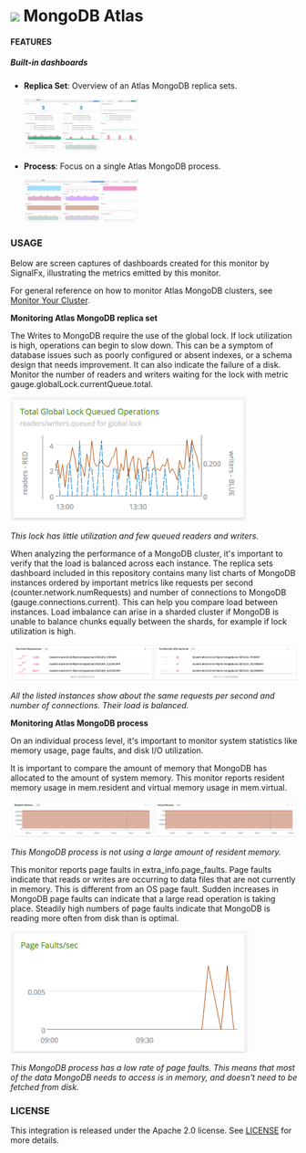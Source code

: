 # ![](https://github.com/signalfx/integrations/blob/master/mongodb-atlas/img/integrations_mongodb.png) MongoDB Atlas

#### FEATURES

##### Built-in dashboards

- **Replica Set**: Overview of an Atlas MongoDB replica sets.

  [<img src='./img/dashboard_atlas_mongodb_replicaset.png' width=200px>](img/dashboard_mongodbatlas_replicaset.png)

- **Process**: Focus on a single Atlas MongoDB process.

  [<img src='./img/dashboard_atlas_mongodb_process.png' width=200px>](img/dashboard_mongodbatlas_process.png)


### USAGE

Below are screen captures of dashboards created for this monitor by SignalFx, illustrating the metrics emitted by this monitor.

For general reference on how to monitor Atlas MongoDB clusters, see <a target="_blank" href="https://docs.atlas.mongodb.com/monitoring-alerts/#monitor-your-cluster">Monitor Your Cluster</a>.

**Monitoring Atlas MongoDB replica set**

The 
Writes to MongoDB require the use of the global lock. If lock utilization is high, operations can begin to slow down. This can be a symptom of database issues such as poorly configured or absent indexes, or a schema design that needs improvement. It can also indicate the failure of a disk. Monitor the number of readers and writers waiting for the lock with metric gauge.globalLock.currentQueue.total.

![lock queue](img/mongodbatlas_lock_queue.png)

*This lock has little utilization and few queued readers and writers.*

When analyzing the performance of a MongoDB cluster, it's important to verify that the load is balanced across each instance. The replica sets dashboard included in this repository contains many list charts of MongoDB instances ordered by important metrics like requests per second (counter.network.numRequests) and number of connections to MongoDB (gauge.connections.current). This can help you compare load between instances. Load imbalance can arise in a sharded cluster if MongoDB is unable to balance chunks equally between the shards, for example if lock utilization is high.

![top hosts by requests and connections](img/mongodbatlas_top_hosts_by_requests.png)

*All the listed instances show about the same requests per second and number of connections. Their load is balanced.*

**Monitoring Atlas MongoDB process**

On an individual process level, it's important to monitor system statistics like memory usage, page faults, and disk I/O utilization.

It is important to compare the amount of memory that MongoDB has allocated to the amount of system memory. This monitor reports resident memory usage in mem.resident and virtual memory usage in mem.virtual.

![Memory statistics from MongoDB](img/mongodbatlas_memory.png)

*This MongoDB process is not using a large amount of resident memory.*

This monitor reports page faults in extra\_info.page\_faults. Page faults indicate that reads or writes are occurring to data files that are not currently in memory. This is different from an OS page fault. Sudden increases in MongoDB page faults can indicate that a large read operation is taking place. Steadily high numbers of page faults indicate that MongoDB is reading more often from disk than is optimal.

![Page fault statistics from MongoDB](img/mongodbatlas_page_faults.png)

*This MongoDB process has a low rate of page faults. This means that most of the data MongoDB needs to access is in memory, and doesn't need to be fetched from disk.*

### LICENSE

This integration is released under the Apache 2.0 license. See [LICENSE](./LICENSE) for more details.
